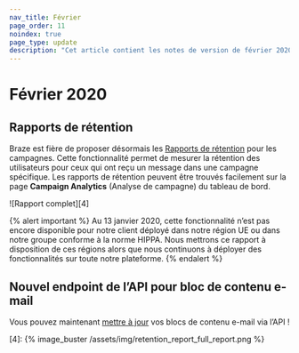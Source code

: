 ```yaml
---
nav_title: Février
page_order: 11
noindex: true
page_type: update
description: "Cet article contient les notes de version de février 2020."
---
```

# Février 2020

## Rapports de rétention

Braze est fière de proposer désormais les [Rapports de rétention]({{site.baseurl}}/user_guide/engagement_tools/campaigns/testing_and_more/retention_reports/) pour les campagnes. Cette fonctionnalité permet de mesurer la rétention des utilisateurs pour ceux qui ont reçu un message dans une campagne spécifique. Les rapports de rétention peuvent être trouvés facilement sur la page **Campaign Analytics** (Analyse de campagne) du tableau de bord. 

![Rapport complet][4]

{% alert important %}
Au 13 janvier 2020, cette fonctionnalité n’est pas encore disponible pour notre client déployé dans notre région UE ou dans notre groupe conforme à la norme HIPPA. Nous mettrons ce rapport à disposition de ces régions alors que nous continuons à déployer des fonctionnalités sur toute notre plateforme.
{% endalert %}

## Nouvel endpoint de l’API pour bloc de contenu e-mail

Vous pouvez maintenant [mettre à jour]({{site.baseurl}}/api/endpoints/templates/content_blocks_templates/post_update_content_block/) vos blocs de contenu e-mail via l’API !

[4]: {% image_buster /assets/img/retention_report_full_report.png %}
